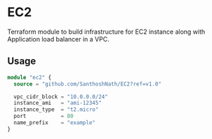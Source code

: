 # EC2

Terraform module to build infrastructure for EC2 instance along with Application load balancer in a VPC.

## Usage

```terraform
module "ec2" {
  source = "github.com/SanthoshNath/EC2?ref=v1.0"

  vpc_cidr_block = "10.0.0.0/24"
  instance_ami   = "ami-12345"
  instance_type  = "t2.micro"
  port           = 80
  name_prefix    = "example"
}
```
